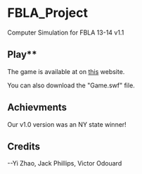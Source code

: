 FBLA_Project
============
Computer Simulation for FBLA 13-14 v1.1

## Play**

The game is available at on [this](sellingsmiles.neocities.org) website.

You can also download the "Game.swf" file.

## Achievments

Our v1.0 version was an NY state winner!

## Credits

--Yi Zhao, Jack Phillips, Victor Odouard
